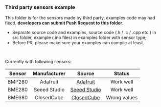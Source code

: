 ### Third party sensors example

This folder is for the sensors made by third party, examples code may had fixed, **developers can submit Push Request to this folder**.

- Separate source code and examples, source code (.h / .c / .cpp etc.) in src folder, example (.ino files) in examples folder with sensor type;
- Before PR, please make sure your examples can compile at least.

&nbsp;

Currently with following sensors:

| Sensor | Manufacturer | Source                                                       | Status       |
| :----: | :----------: | :----------------------------------------------------------: | :----------: |
| BMP280 | Adafruit     | [Adafruit](https://github.com/adafruit/Adafruit_BMP280_Library) | Work well  |
| BME280 | Seeed Studio | [Seeed Studio](https://github.com/Seeed-Studio/Grove_BME280) | Work well    |
| BME680 | ClosedCube   | [ClosedCube](https://github.com/closedcube/ClosedCube_BME680_Arduino) | Wrong values |

